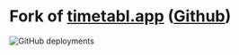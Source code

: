 # Fork of [timetabl.app](https://timetabl.app/) ([Github](coder-debater/timetabl-app))

![GitHub deployments](https://img.shields.io/github/deployments/coder-debater/timetabl-fork/production?label=vercel&logo=vercel)
